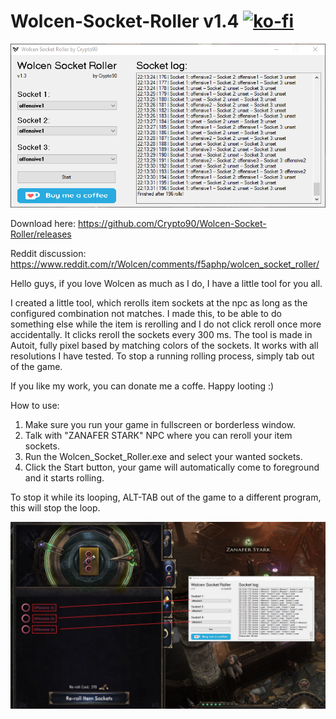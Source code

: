 # Wolcen-Socket-Roller v1.4 [![ko-fi](https://www.ko-fi.com/img/githubbutton_sm.svg)](https://ko-fi.com/K3K314GUP)

![Image of Yaktocat](https://raw.githubusercontent.com/Crypto90/Wolcen-Socket-Roller/master/screenshot_1.4.png)



Download here: https://github.com/Crypto90/Wolcen-Socket-Roller/releases

Reddit discussion: https://www.reddit.com/r/Wolcen/comments/f5aphp/wolcen_socket_roller/


Hello guys, if you love Wolcen as much as I do, I have a little tool for you all.

I created a little tool, which rerolls item sockets at the npc as long as the configured combination not matches. I made this, to be able to do something else while the item is rerolling and I do not click reroll once more accidentally. It clicks reroll the sockets every 300 ms. The tool is made in Autoit, fully pixel based by matching colors of the sockets. It works with all resolutions I have tested. To stop a running rolling process, simply tab out of the game.

If you like my work, you can donate me a coffe. Happy looting :)


How to use:
1. Make sure you run your game in fullscreen or borderless window.
2. Talk with "ZANAFER STARK" NPC where you can reroll your item sockets.
3. Run the Wolcen_Socket_Roller.exe and select your wanted sockets.
4. Click the Start button, your game will automatically come to foreground and it starts rolling.

To stop it while its looping, ALT-TAB out of the game to a different program, this will stop the loop.

![Image of Yaktocat](https://raw.githubusercontent.com/Crypto90/Wolcen-Socket-Roller/master/screenshot_1.4_ingame.jpg)
